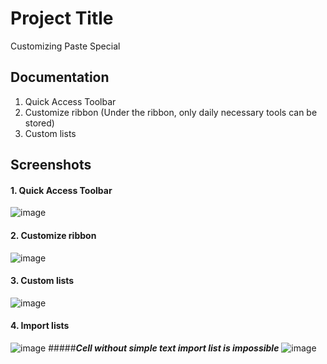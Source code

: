 # Project Title

Customizing Paste Special

## Documentation
1. Quick Access Toolbar
2. Customize ribbon
   (Under the ribbon, only daily necessary tools can be stored)
3. Custom lists 

## Screenshots
#### 1. Quick Access Toolbar
![image](https://github.com/Peacock333/Excel/assets/142161753/257aef95-c56b-404d-8ed5-8e2010de5c3d)

#### 2. Customize ribbon   
![image](https://github.com/Peacock333/Excel/assets/142161753/39f1a698-e456-48e4-869d-cbe75c61721a)

#### 3. Custom lists
![image](https://github.com/Peacock333/Excel/assets/142161753/c1571dc6-176c-40fc-a4d1-5f6df515d98c)
#### 4. Import lists
![image](https://github.com/Peacock333/Excel/assets/142161753/59eddea6-7158-4c9d-bab0-2f22d7614e60)
#####***Cell without simple text import list is impossible***
![image](https://github.com/Peacock333/Excel/assets/142161753/5db4d792-8040-4c7e-a956-abcc55dc710b)




